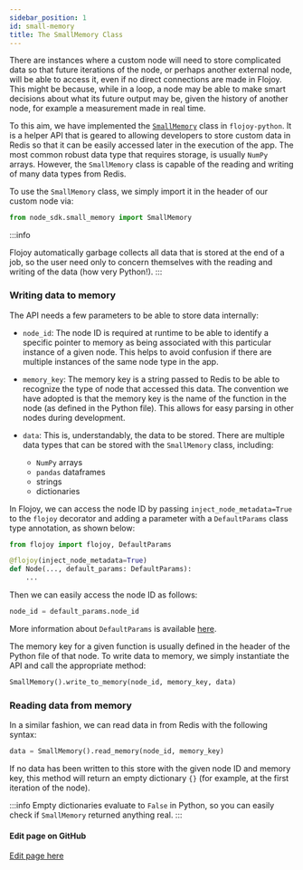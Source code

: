 ```yaml
---
sidebar_position: 1
id: small-memory
title: The SmallMemory Class
---
```


There are instances where a custom node will need to store complicated data so that future iterations of the node, or perhaps another external node, will be able to access it, even if no direct connections are made in Flojoy. This might be because, while in a loop, a node may be able to make smart decisions about what its future output may be, given the history of another node, for example a measurement made in real time.

To this aim, we have implemented the [`SmallMemory`](https://github.com/flojoy-io/studio/blob/main/PYTHON/node_sdk/small_memory.py) class in `flojoy-python`. It is a helper API that is geared to allowing developers to store custom data in Redis so that it can be easily accessed later in the execution of the app. The most common robust data type that requires storage, is usually `NumPy` arrays. However, the `SmallMemory` class is capable of the reading and writing of many data types from Redis.

To use the `SmallMemory` class, we simply import it in the header of our custom node via:

```python
from node_sdk.small_memory import SmallMemory
```
:::info

Flojoy automatically garbage collects all data that is stored at the end of a job, so the user need only to concern themselves with the reading and writing of the data (how very Python!).
:::

### Writing data to memory

The API needs a few parameters to be able to store data internally:

- `node_id`: The node ID is required at runtime to be able to identify a specific pointer to memory as being associated with this particular instance of a given node. This helps to avoid confusion if there are multiple instances of the same node type in the app.

- `memory_key`: The memory key is a string passed to Redis to be able to recognize the type of node that accessed this data. The convention we have adopted is that the memory key is the name of the function in the node (as defined in the Python file). This allows for easy parsing in other nodes during development.

- `data`: This is, understandably, the data to be stored. There are multiple data types that can be stored with the `SmallMemory` class, including:

    - `NumPy` arrays
    - `pandas` dataframes
    - strings
    - dictionaries

In Flojoy, we can access the node ID by passing `inject_node_metadata=True` to the `flojoy` decorator and adding a parameter with a `DefaultParams` class type annotation, as shown below:

```python
from flojoy import flojoy, DefaultParams

@flojoy(inject_node_metadata=True)
def Node(..., default_params: DefaultParams):
    ...
```

Then we can easily access the node ID as follows:

```python
node_id = default_params.node_id
```

More information about `DefaultParams` is available [here](../custom-nodes/node-api-reference.md#defaultparams).

The memory key for a given function is usually defined in the header of the Python file of that node. To write data to memory, we simply instantiate the API and call the appropriate method:

```python
SmallMemory().write_to_memory(node_id, memory_key, data)
```

### Reading data from memory

In a similar fashion, we can read data in from Redis with the following syntax:

```python
data = SmallMemory().read_memory(node_id, memory_key)
```

If no data has been written to this store with the given node ID and memory key, this method will return an empty dictionary `{}` (for example, at the first iteration of the node).

:::info
Empty dictionaries evaluate to `False` in Python, so you can easily check if `SmallMemory` returned anything real. 
:::

<SectionBreak />

[//]: # (Edit page on GitHub)

#### Edit page on GitHub

[Edit page here](https://github.com/flojoy-ai/docs/blob/main/docs/advanced-usage/small-memory.md)